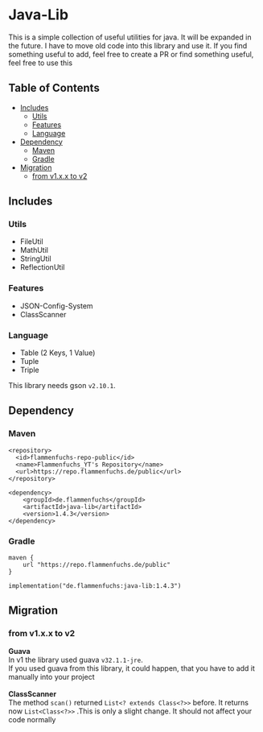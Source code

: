 # Java-Lib
This is a simple collection of useful utilities for java.
It will be expanded in the future. I have to move old code into this library and use it. If you find something useful to add, feel free to create a PR or find something useful, feel free to use this
## Table of Contents

- [Includes](#includes)
    - [Utils](#utils)
    - [Features](#features)
    - [Language](#language)
- [Dependency](#dependency)
    - [Maven](#maven)
    - [Gradle](#gradle)
- [Migration](#migration)
    - [from v1.x.x to v2](#from-v1xx-to-v2)

## Includes

### Utils
- FileUtil
- MathUtil
- StringUtil
- ReflectionUtil

### Features
- JSON-Config-System
- ClassScanner

### Language
- Table (2 Keys, 1 Value)
- Tuple
- Triple

This library needs gson `v2.10.1`.
## Dependency
### Maven
````
<repository>
  <id>flammenfuchs-repo-public</id>
  <name>Flammenfuchs_YT's Repository</name>
  <url>https://repo.flammenfuchs.de/public</url>
</repository>
````
````
<dependency>
    <groupId>de.flammenfuchs</groupId>
    <artifactId>java-lib</artifactId>
    <version>1.4.3</version>
</dependency>
````
### Gradle
```
maven {
	url "https://repo.flammenfuchs.de/public"
}
```
```
implementation("de.flammenfuchs:java-lib:1.4.3")
```

## Migration
### from v1.x.x to v2
**Guava**<br>
In v1 the library used guava `v32.1.1-jre`.<br>
If you used guava from this library, it could happen, that you have to add it manually
into your project
<br><br>
**ClassScanner**<br>
The method `scan()` returned
``
List<? extends Class<?>>
``
before. It returns now
``
List<Class<?>>
``
.This is only a slight change. It should not affect your code normally
